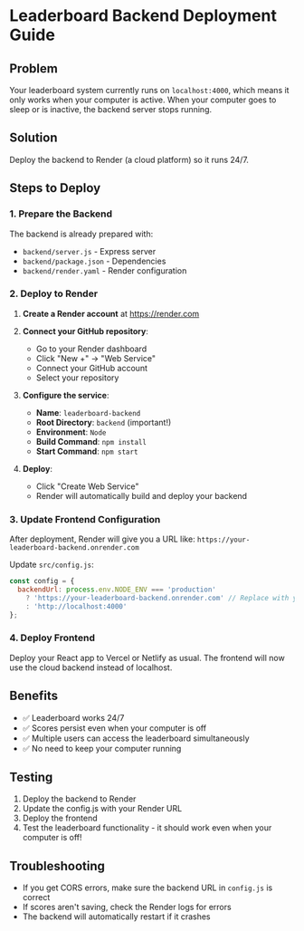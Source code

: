 # Leaderboard Backend Deployment Guide

## Problem
Your leaderboard system currently runs on `localhost:4000`, which means it only works when your computer is active. When your computer goes to sleep or is inactive, the backend server stops running.

## Solution
Deploy the backend to Render (a cloud platform) so it runs 24/7.

## Steps to Deploy

### 1. Prepare the Backend
The backend is already prepared with:
- `backend/server.js` - Express server
- `backend/package.json` - Dependencies
- `backend/render.yaml` - Render configuration

### 2. Deploy to Render

1. **Create a Render account** at https://render.com

2. **Connect your GitHub repository**:
   - Go to your Render dashboard
   - Click "New +" → "Web Service"
   - Connect your GitHub account
   - Select your repository

3. **Configure the service**:
   - **Name**: `leaderboard-backend`
   - **Root Directory**: `backend` (important!)
   - **Environment**: `Node`
   - **Build Command**: `npm install`
   - **Start Command**: `npm start`

4. **Deploy**:
   - Click "Create Web Service"
   - Render will automatically build and deploy your backend

### 3. Update Frontend Configuration

After deployment, Render will give you a URL like:
`https://your-leaderboard-backend.onrender.com`

Update `src/config.js`:
```javascript
const config = {
  backendUrl: process.env.NODE_ENV === 'production' 
    ? 'https://your-leaderboard-backend.onrender.com' // Replace with your actual URL
    : 'http://localhost:4000'
};
```

### 4. Deploy Frontend

Deploy your React app to Vercel or Netlify as usual. The frontend will now use the cloud backend instead of localhost.

## Benefits
- ✅ Leaderboard works 24/7
- ✅ Scores persist even when your computer is off
- ✅ Multiple users can access the leaderboard simultaneously
- ✅ No need to keep your computer running

## Testing
1. Deploy the backend to Render
2. Update the config.js with your Render URL
3. Deploy the frontend
4. Test the leaderboard functionality - it should work even when your computer is off!

## Troubleshooting
- If you get CORS errors, make sure the backend URL in `config.js` is correct
- If scores aren't saving, check the Render logs for errors
- The backend will automatically restart if it crashes 
